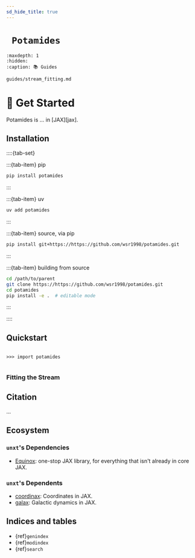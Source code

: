 ```yaml
---
sd_hide_title: true
---
```


<h1> <code> Potamides </code> </h1>

```{toctree}
:maxdepth: 1
:hidden:
:caption: 📚 Guides

guides/stream_fitting.md
```

# 🚀 Get Started

Potamides is ... in [JAX][jax].

## Installation

<!-- [![PyPI version][pypi-version]][pypi-link]
[![PyPI platforms][pypi-platforms]][pypi-link] -->

::::{tab-set}

:::{tab-item} pip

```bash
pip install potamides
```

:::

:::{tab-item} uv

```bash
uv add potamides
```

:::

:::{tab-item} source, via pip

```bash
pip install git+https://https://github.com/wsr1998/potamides.git
```

:::

:::{tab-item} building from source

```bash
cd /path/to/parent
git clone https://https://github.com/wsr1998/potamides.git
cd potamides
pip install -e .  # editable mode
```

:::

::::

## Quickstart

```{code-block} python

>>> import potamides


```

### Fitting the Stream

## Citation

...

## Ecosystem

### `unxt`'s Dependencies

- [Equinox][equinox]: one-stop JAX library, for everything that isn't already in
  core JAX.

### `unxt`'s Dependents

- [coordinax][coordinax]: Coordinates in JAX.
- [galax][galax]: Galactic dynamics in JAX.

 <!-- LINKS -->

[coordinax]: https://github.com/GalacticDynamics/coordinax
[equinox]: https://docs.kidger.site/equinox/
[galax]: https://github.com/GalacticDynamics/galax

## Indices and tables

- {ref}`genindex`
- {ref}`modindex`
- {ref}`search`
